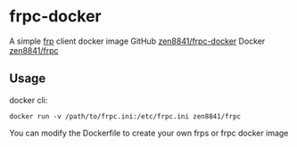 # frpc-docker
A simple [frp](https://github.com/fatedier/frp) client docker image
GitHub [zen8841/frpc-docker](https://github.com/zen8841/frpc-docker)
Docker [zen8841/frpc](https://hub.docker.com/r/zen8841/frpc)
## Usage
docker cli:
```shell
docker run -v /path/to/frpc.ini:/etc/frpc.ini zen8841/frpc
```
You can modify the Dockerfile to create your own frps or frpc docker image
